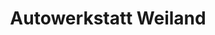 ---
title: "Autowerkstatt Weiland"
url: /saarwellingen/autowerkstatt-weiland/
shop: Autowerkstatt
---